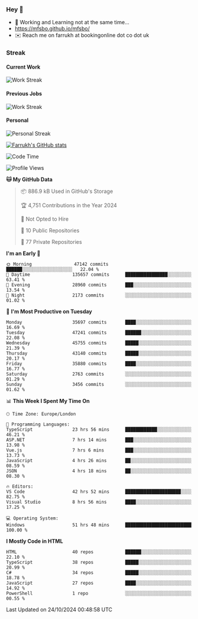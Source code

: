### Hey 👋

- 🏃 Working and Learning not at the same time...
- https://mfsbo.github.io/mfsbo/
- ✉️ Reach me on farrukh at bookingonline dot co dot uk

### Streak
#### Current Work
![Work Streak](https://streak-stats.demolab.com/?user=mfsbo)
#### Previous Jobs
![Work Streak](https://streak-stats.demolab.com/?user=farrukhcw)
#### Personal
![Personal Streak](https://streak-stats.demolab.com/?user=farrukhsubhani)

[![Farrukh's GitHub stats](https://github-readme-stats.vercel.app/api?username=mfsbo&hide=stars&count_private=true)](https://github.com/mfsbo/)

<!--START_SECTION:waka-->
![Code Time](http://img.shields.io/badge/Code%20Time-843%20hrs%2017%20mins-blue)

![Profile Views](http://img.shields.io/badge/Profile%20Views-3-blue)

**🐱 My GitHub Data** 

> 📦 886.9 kB Used in GitHub's Storage 
 > 
> 🏆 4,751 Contributions in the Year 2024
 > 
> 🚫 Not Opted to Hire
 > 
> 📜 10 Public Repositories 
 > 
> 🔑 77 Private Repositories 
 > 
**I'm an Early 🐤** 

```text
🌞 Morning                47142 commits       ██████░░░░░░░░░░░░░░░░░░░   22.04 % 
🌆 Daytime                135657 commits      ████████████████░░░░░░░░░   63.41 % 
🌃 Evening                28960 commits       ███░░░░░░░░░░░░░░░░░░░░░░   13.54 % 
🌙 Night                  2173 commits        ░░░░░░░░░░░░░░░░░░░░░░░░░   01.02 % 
```
📅 **I'm Most Productive on Tuesday** 

```text
Monday                   35697 commits       ████░░░░░░░░░░░░░░░░░░░░░   16.69 % 
Tuesday                  47241 commits       ██████░░░░░░░░░░░░░░░░░░░   22.08 % 
Wednesday                45755 commits       █████░░░░░░░░░░░░░░░░░░░░   21.39 % 
Thursday                 43140 commits       █████░░░░░░░░░░░░░░░░░░░░   20.17 % 
Friday                   35880 commits       ████░░░░░░░░░░░░░░░░░░░░░   16.77 % 
Saturday                 2763 commits        ░░░░░░░░░░░░░░░░░░░░░░░░░   01.29 % 
Sunday                   3456 commits        ░░░░░░░░░░░░░░░░░░░░░░░░░   01.62 % 
```


📊 **This Week I Spent My Time On** 

```text
🕑︎ Time Zone: Europe/London

💬 Programming Languages: 
TypeScript               23 hrs 56 mins      ████████████░░░░░░░░░░░░░   46.21 % 
ASP.NET                  7 hrs 14 mins       ███░░░░░░░░░░░░░░░░░░░░░░   13.98 % 
Vue.js                   7 hrs 6 mins        ███░░░░░░░░░░░░░░░░░░░░░░   13.73 % 
JavaScript               4 hrs 26 mins       ██░░░░░░░░░░░░░░░░░░░░░░░   08.59 % 
JSON                     4 hrs 18 mins       ██░░░░░░░░░░░░░░░░░░░░░░░   08.30 % 

🔥 Editors: 
VS Code                  42 hrs 52 mins      █████████████████████░░░░   82.75 % 
Visual Studio            8 hrs 56 mins       ████░░░░░░░░░░░░░░░░░░░░░   17.25 % 

💻 Operating System: 
Windows                  51 hrs 48 mins      █████████████████████████   100.00 % 
```

**I Mostly Code in HTML** 

```text
HTML                     40 repos            ██████░░░░░░░░░░░░░░░░░░░   22.10 % 
TypeScript               38 repos            █████░░░░░░░░░░░░░░░░░░░░   20.99 % 
C#                       34 repos            █████░░░░░░░░░░░░░░░░░░░░   18.78 % 
JavaScript               27 repos            ████░░░░░░░░░░░░░░░░░░░░░   14.92 % 
PowerShell               1 repo              ░░░░░░░░░░░░░░░░░░░░░░░░░   00.55 % 
```




 Last Updated on 24/10/2024 00:48:58 UTC
<!--END_SECTION:waka-->
<!--
**mfsbo/mfsbo** is a ✨ _special_ ✨ repository because its `README.md` (this file) appears on your GitHub profile.

Here are some ideas to get you started:

- 🔭 I’m currently working on ...
- 🌱 I’m currently learning ...
- 👯 I’m looking to collaborate on ...
- 🤔 I’m looking for help with ...
- 💬 Ask me about ...
- 📫 How to reach me: ...
- 😄 Pronouns: ...
- ⚡ Fun fact: ...
-->
